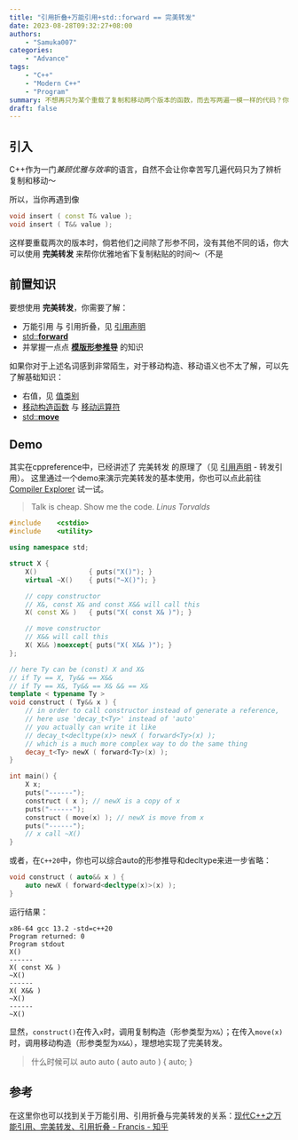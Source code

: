 ```yaml
---
title: "引用折叠+万能引用+std::forward == 完美转发"
date: 2023-08-28T09:32:27+08:00
authors: 
    - "Samuka007"
categories:
    - "Advance"
tags:
    - "C++"
    - "Modern C++"
    - "Program"
summary: 不想再只为某个重载了复制和移动两个版本的函数，而去写两遍一模一样的代码？你需要完美转发xd
draft: false
---
```


## 引入

C++作为一门*兼顾优雅与效率*的语言，自然不会让你幸苦写几遍代码只为了辨析复制和移动～

所以，当你再遇到像

```c++
void insert ( const T& value );
void insert ( T&& value );
```

这样要重载两次的版本时，倘若他们之间除了形参不同，没有其他不同的话，你大可以使用 **完美转发** 来帮你优雅地省下复制粘贴的时间～（不是

## 前置知识

要想使用 **完美转发**，你需要了解：

* 万能引用 与 引用折叠，见 [引用声明](https://zh.cppreference.com/w/cpp/language/reference)
* [std::**forward**](https://zh.cppreference.com/w/cpp/utility/forward)
* 并掌握一点点 [**模版形参推导**](https://zh.cppreference.com/w/cpp/language/template_argument_deduction#.E4.BB.8E.E5.87.BD.E6.95.B0.E8.B0.83.E7.94.A8.E6.8E.A8.E5.AF.BC) 的知识

如果你对于上述名词感到非常陌生，对于移动构造、移动语义也不太了解，可以先了解基础知识：

* 右值，见 [值类别](https://zh.cppreference.com/w/cpp/language/value_category)
* [移动构造函数](https://zh.cppreference.com/w/cpp/language/move_constructor) 与 [移动运算符](https://zh.cppreference.com/w/cpp/language/move_assignment)
* [std::**move**](https://zh.cppreference.com/w/cpp/utility/move)

## Demo

其实在cppreference中，已经讲述了 完美转发 的原理了（见 [引用声明](https://zh.cppreference.com/w/cpp/language/reference) - 转发引用）。
这里通过一个demo来演示完美转发的基本使用，你也可以点此前往 [Compiler Explorer](https://godbolt.org/z/1hds1YGeh) 试一试。

> Talk is cheap. Show me the code. *Linus Torvalds*

```c++
#include    <cstdio>
#include    <utility>

using namespace std;

struct X {
    X()             { puts("X()"); }
    virtual ~X()    { puts("~X()"); }

    // copy constructor
    // X&, const X& and const X&& will call this
    X( const X& )   { puts("X( const X& )"); } 

    // move constructor
    // X&& will call this
    X( X&& )noexcept{ puts("X( X&& )"); }
};

// here Ty can be (const) X and X&
// if Ty == X, Ty&& == X&&
// if Ty == X&, Ty&& == X& && == X&
template < typename Ty > 
void construct ( Ty&& x ) {
    // in order to call constructor instead of generate a reference,
    // here use 'decay_t<Ty>' instead of 'auto'
    // you actually can write it like
    // decay_t<decltype(x)> newX ( forward<Ty>(x) );
    // which is a much more complex way to do the same thing
    decay_t<Ty> newX ( forward<Ty>(x) );
}

int main() {
    X x;
    puts("------");
    construct ( x ); // newX is a copy of x
    puts("------");
    construct ( move(x) ); // newX is move from x
    puts("------");
    // x call ~X()
}
```

或者，在`C++20`中，你也可以综合auto的形参推导和decltype来进一步省略：

```c++
void construct ( auto&& x ) {
    auto newX ( forward<decltype(x)>(x) );
}
```

运行结果：

```shell
x86-64 gcc 13.2 -std=c++20
Program returned: 0
Program stdout
X()
------
X( const X& )
~X()
------
X( X&& )
~X()
------
~X()
```

显然，`construct()`在传入`x`时，调用复制构造（形参类型为`X&`）；在传入`move(x)`时，调用移动构造（形参类型为`X&&`），理想地实现了完美转发。

> 什么时候可以 auto auto ( auto auto ) { auto; }

## 参考

在这里你也可以找到关于万能引用、引用折叠与完美转发的关系：[现代C++之万能引用、完美转发、引用折叠 - Francis - 知乎](https://zhuanlan.zhihu.com/p/99524127)
